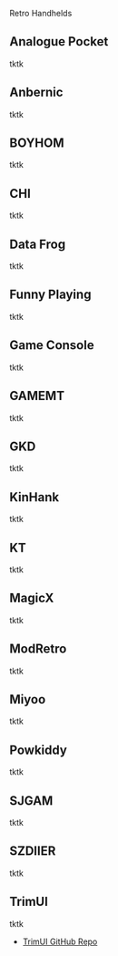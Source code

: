 Retro Handhelds

## Analogue Pocket
tktk
## Anbernic
tktk
## BOYHOM
tktk
## CHI
tktk
## Data Frog
tktk
## Funny Playing
tktk
## Game Console
tktk
## GAMEMT
tktk
## GKD
tktk
## KinHank
tktk
## KT
tktk
## MagicX
tktk
## ModRetro
tktk
## Miyoo
tktk
## Powkiddy
tktk
## SJGAM
tktk
## SZDIIER
tktk
## TrimUI
tktk
- [TrimUI GitHub Repo](https://github.com/trimui)
